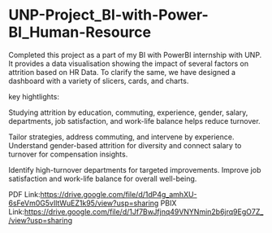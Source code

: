 # UNP-Project_BI-with-Power-BI_Human-Resource
Completed this project as a part of my BI with PowerBI internship with UNP. It provides a data visualisation showing the impact of several factors on attrition based on HR Data. To clarify the same, we have designed a dashboard with a variety of slicers, cards, and charts.


key hightlights:

Studying attrition by education, commuting, experience, gender, salary, departments, job satisfaction, and work-life balance helps reduce turnover. 

Tailor strategies, address commuting, and intervene by experience. Understand gender-based attrition for diversity and connect salary to turnover for compensation insights.

Identify high-turnover departments for targeted improvements. Improve job satisfaction and work-life balance for overall well-being.

PDF Link:https://drive.google.com/file/d/1dP4g_amhXU-6sFeVm0G5vIltWuEZ1k95/view?usp=sharing
PBIX Link:https://drive.google.com/file/d/1Jf7BwJfjnq49VNYNmin2b6jrq9EgO7Z_/view?usp=sharing
